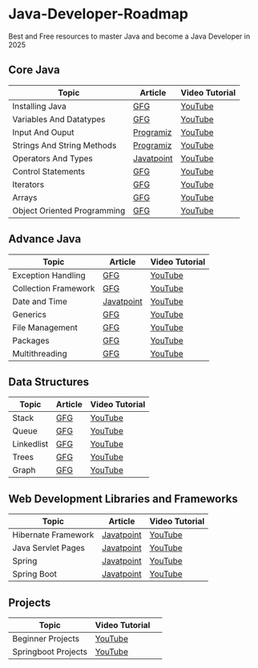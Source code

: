 # Java-Developer-Roadmap
Best and Free resources to master Java and become a Java Developer in 2025

## Core Java
| Topic                       | Article                                                                                      | Video Tutorial                                              |
|-----------------------------|----------------------------------------------------------------------------------------------|-------------------------------------------------------------|
| Installing Java             | [GFG](https://www.geeksforgeeks.org/how-to-download-and-install-java-for-64-bit-machine/)    | [YouTube](https://www.youtube.com/watch?v=SQykK40fFds)      |
| Variables And Datatypes     | [GFG](https://www.geeksforgeeks.org/data-types-in-java/)                                     | [YouTube](https://www.youtube.com/watch?v=X0zdAG7gfgs)      |
| Input And Ouput             | [Programiz](https://www.programiz.com/java-programming/basic-input-output)                   | [YouTube](https://www.youtube.com/watch?v=bwHr9G5VIls)      |
| Strings And String Methods  | [Programiz](https://www.programiz.com/java-programming/library/string)                       | [YouTube](https://www.youtube.com/watch?v=zL1DPZ0Ovlo)      |
| Operators And Types         | [Javatpoint](https://www.javatpoint.com/operators-in-java)                                   | [YouTube](https://www.youtube.com/watch?v=pnn2VTSr1Ko)      |
| Control Statements          | [GFG](https://www.geeksforgeeks.org/decision-making-javaif-else-switch-break-continue-jump/) | [YouTube](https://www.youtube.com/watch?v=I5srDu75h_M)      |
| Iterators                   | [GFG](https://www.geeksforgeeks.org/loops-in-java/)                                          | [YouTube](https://www.youtube.com/watch?v=0r1SfRoLuzU)      |
| Arrays                      | [GFG](https://www.geeksforgeeks.org/arrays-in-java/)                                         | [YouTube](https://www.youtube.com/watch?v=NTHVTY6w2Co)      |
| Object Oriented Programming | [GFG](https://www.geeksforgeeks.org/object-oriented-programming-oops-concept-in-java/)       | [YouTube](https://www.youtube.com/watch?v=a199KZGMNxk&t=4s) |

## Advance Java
| Topic                | Article                                                      | Video Tutorial                                              |
|----------------------|--------------------------------------------------------------|-------------------------------------------------------------|
| Exception Handling   | [GFG](https://www.javatpoint.com/exception-handling-in-java) | [YouTube](https://www.youtube.com/watch?v=SQykK40fFds)      |
| Collection Framework | [GFG](https://www.geeksforgeeks.org/collections-in-java-2/)  | [YouTube](https://www.youtube.com/watch?v=rzA7UJ-hQn4&t=1s) |
| Date and Time        | [Javatpoint](https://www.javatpoint.com/java-date)           | [YouTube](https://www.youtube.com/watch?v=PCJRuBQa4Pk)      |
| Generics             | [GFG](https://www.geeksforgeeks.org/generics-in-java/)       | [YouTube](https://www.youtube.com/watch?v=K1iu1kXkVoA)      |
| File Management      | [GFG](https://www.geeksforgeeks.org/file-handling-in-java/)  | [YouTube](https://www.youtube.com/watch?v=b35mlSPOlJg)      |
| Packages             | [GFG](https://www.geeksforgeeks.org/packages-in-java/)       | [YouTube](https://www.youtube.com/watch?v=GEWH8gElHmI)      |
| Multithreading       | [GFG](https://www.geeksforgeeks.org/multithreading-in-java/) | [YouTube](https://www.youtube.com/watch?v=WldMTtUWqTg)      |

## Data Structures
| Topic      | Article                                                                   | Video Tutorial                                         |
|------------|---------------------------------------------------------------------------|--------------------------------------------------------|
| Stack      | [GFG](https://www.geeksforgeeks.org/stack-class-in-java/)                 | [YouTube](https://www.youtube.com/watch?v=7m1DMYAbdiY) |
| Queue      | [GFG](https://www.geeksforgeeks.org/queue-interface-java/)                | [YouTube](https://www.youtube.com/watch?v=va_6RmSrKCg) |
| Linkedlist | [GFG](https://www.geeksforgeeks.org/linked-list-in-java/)                 | [YouTube](https://www.youtube.com/watch?v=oAja8-Ulz6o) |
| Trees      | [GFG](https://www.geeksforgeeks.org/introduction-to-tree-data-structure/) | [YouTube](https://www.youtube.com/watch?v=-DzowlcaUmE) |
| Graph      | [GFG](https://www.geeksforgeeks.org/graph-and-its-representations/)       | [YouTube](https://www.youtube.com/watch?v=OffNesBSRA4) |

## Web Development Libraries and Frameworks
| Topic               | Article                                                       | Video Tutorial                                                                                 |
|---------------------|---------------------------------------------------------------|------------------------------------------------------------------------------------------------|
| Hibernate Framework | [Javatpoint](https://www.javatpoint.com/hibernate-tutorial)   | [YouTube](https://www.youtube.com/watch?v=KqzLEKHtLlw&list=PL0zysOflRCekX8OO7V7pGQ9kxZ28JyJlk) |
| Java Servlet Pages  | [Javatpoint](https://www.javatpoint.com/jsp-tutorial)         | [YouTube](https://www.youtube.com/watch?v=xve6QEgIR-0&list=PL0zysOflRCel5BSXoslpfDawe8FyyOSZb) |
| Spring              | [Javatpoint](https://www.javatpoint.com/spring-tutorial)      | [YouTube](https://www.youtube.com/watch?v=XQd_D19fPvs)                                         |
| Spring Boot         | [Javatpoint](https://www.javatpoint.com/spring-boot-tutorial) | [YouTube](https://www.youtube.com/watch?v=BGTx91t8q50&list=PLsyeobzWxl7q6oUFts2erdot6jxF_lisP) |

## Projects
| Topic               | Video Tutorial                                                                                 |   |
|---------------------|------------------------------------------------------------------------------------------------|---|
| Beginner Projects   | [YouTube](https://www.youtube.com/watch?v=pMR_48AF-A0&list=PL_6klLfS1WqE1-_MJgZiJqAaccjLGHh0H) |   |
| Springboot Projects | [YouTube](https://www.youtube.com/watch?v=iBGkJln9BPo&list=PLcs1FElCmEu121gqGwlQt47d0SqNkzSTK) |   |
